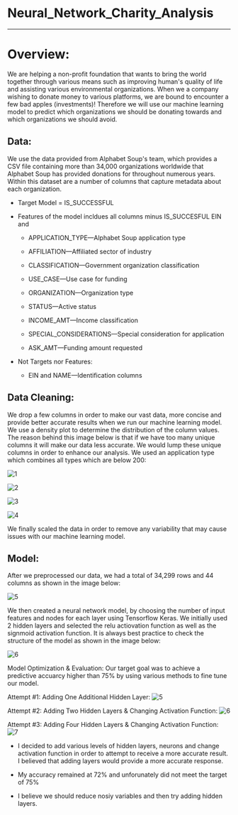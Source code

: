 # Neural_Network_Charity_Analysis
-----

# Overview: 
We are helping a non-profit foundation that wants to bring the world together through various means such as improving human's quality of life and assisting various environmental organizations. When we a company wishing to donate money to various platforms, we are bound to encounter a few bad apples (investments)! Therefore we will use our machine learning model to predict which organizations we should be donating towards and which organizations we should avoid. 

## Data: 
We use the data provided from Alphabet Soup's team, which provides a CSV file containing more than 34,000 organizations worldwide that Alphabet Soup has provided donations for throughout numerous years. Within this dataset are a number of columns that capture metadata about each organization.
 
- Target Model = IS_SUCCESSFUL

- Features of the model incldues all columns minus IS_SUCCESFUL EIN and 
 
  - APPLICATION_TYPE—Alphabet Soup application type

  - AFFILIATION—Affiliated sector of industry

  - CLASSIFICATION—Government organization classification

  - USE_CASE—Use case for funding

  - ORGANIZATION—Organization type

  - STATUS—Active status

  - INCOME_AMT—Income classification

  - SPECIAL_CONSIDERATIONS—Special consideration for application

  - ASK_AMT—Funding amount requested

- Not Targets nor Features:
  - EIN and NAME—Identification columns

## Data Cleaning: 
We drop a few columns in order to make our vast data, more concise and provide better accurate results when we run our machine learning model. We use a density plot to determine the distribution of the column values. The reason behind this image below is that if we have too many unique columns it will make our data less accurate. We would lump these unique columns in order to enhance our analysis. We used an application type which combines all types which are below 200: 

![1](https://i.ibb.co/wJSLvhb/1.png)

![2](https://i.ibb.co/LYbk6LG/2.png)

![3](https://i.ibb.co/BG57S9Q/3.png)

![4](https://i.ibb.co/QXwc0LX/4.png)

We finally scaled the data in order to remove any variability that may cause issues with our machine learning model.

## Model: 

After we preprocessed our data, we had a total of 34,299 rows and 44 columns as shown in the image below:

![5](https://i.ibb.co/tZWvSh2/5.png)


We then created a neural network model, by choosing the number of input features and nodes for each layer using Tensorflow Keras. We initially used 2 hidden layers and selected the relu actiovation function as well as the signmoid activation function. It is always best practice to check the structure of the model as shown in the image below: 

![6](https://i.ibb.co/y8C6qj8/6.png)

Model Optimization & Evaluation: 
Our target goal was to achieve a predictive accuarcy higher than 75% by using various methods to fine tune our model. 

Attempt #1: Adding One Additional Hidden Layer:
![5](https://i.ibb.co/yS3KkZZ/Attempt1.png)

Attempt #2: Adding Two Hidden Layers & Changing Activation Function: 
![6](https://i.ibb.co/Qp3gBVr/Attempt2.png)

Attempt #3: Adding Four Hidden Layers & Changing Activation Function: 
![7](https://i.ibb.co/wz9CwYr/Attempt3.png)


- I decided to add various levels of hidden layers, neurons and change activation function in order to attempt to receive a more accurate result. I believed that adding layers would provide a more accurate response. 

- My accuracy remained at 72% and unforunately did not meet the target of 75%  

- I believe we should reduce nosiy variables and then try adding hidden layers.


